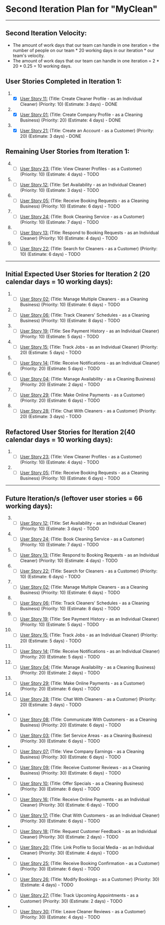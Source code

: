 # Second Iteration Plan for "MyClean"

***

## Second Iteration Velocity:
* The amount of work days that our team can handle in one iteration = the number of people on our team * 20 working days
in our iteration * our team's velocity.
* The amount of work days that our team can handle in one iteration = 2 * 20 * 0.25 = 10 working days.

## User Stories Completed in Iteration 1:
1. - [x] [User Story 11:](./user_stories/user_story_11.md)
(Title: Create Cleaner Profile - as an Individual Cleaner) (Priority: 10) (Estimate: 3 days) - DONE
2. - [x] [User Story 01:](./user_stories/user_story_01.md)
(Title: Create Company Profile - as a Cleaning Business) (Priority: 20) (Estimate: 4 days) - DONE
3. - [x] [User Story 21:](./user_stories/user_story_21.md)
(Title: Create an Account - as a Customer) (Priority: 20) (Estimate: 3 days) - DONE

## Remaining User Stories from Iteration 1:
4. - [ ] [User Story 23:](./user_stories/user_story_23.md)
(Title: View Cleaner Profiles - as a Customer) (Priority: 10) (Estimate: 4 days) - TODO
5. - [ ] [User Story 12:](./user_stories/user_story_12.md)
(Title: Set Availability - as an Individual Cleaner) (Priority: 10) (Estimate: 3 days) - TODO
6. - [ ] [User Story 05:](./user_stories/user_story_05.md)
(Title: Receive Booking Requests - as a Cleaning Business) (Priority: 10) (Estimate: 6 days) - TODO
7. - [ ] [User Story 24:](./user_stories/user_story_24.md)
(Title: Book Cleaning Service - as a Customer) (Priority: 10) (Estimate: 7 days) - TODO
8. - [ ] [User Story 13:](./user_stories/user_story_13.md)
(Title: Respond to Booking Requests - as an Individual Cleaner) (Priority: 10) (Estimate: 4 days) - TODO
9. - [ ] [User Story 22:](./user_stories/user_story_22.md)
(Title: Search for Cleaners - as a Customer) (Priority: 10) (Estimate: 6 days) - TODO

***
## Initial Expected User Stories for Iteration 2 (20 calendar days = 10 working days):
1. - [ ] [User Story 02:](./user_stories/user_story_02.md)
(Title: Manage Multiple Cleaners - as a Cleaning Business) (Priority: 10) (Estimate: 6 days) - TODO
2. - [ ] [User Story 06:](./user_stories/user_story_06.md)
(Title: Track Cleaners' Schedules - as a Cleaning Business) (Priority: 10) (Estimate: 8 days) - TODO
3. - [ ] [User Story 19:](./user_stories/user_story_19.md)
(Title: See Payment History - as an Individual Cleaner) (Priority: 10) (Estimate: 5 days) - TODO
4. - [ ] [User Story 15:](./user_stories/user_story_15.md)
(Title: Track Jobs - as an Individual Cleaner) (Priority: 20) (Estimate: 5 days) - TODO
5. - [ ] [User Story 14:](./user_stories/user_story_14.md)
(Title: Receive Notifications - as an Individual Cleaner) (Priority: 20) (Estimate: 5 days) - TODO
6. - [ ] [User Story 04:](./user_stories/user_story_04.md)
(Title: Manage Availability - as a Cleaning Business) (Priority: 20) (Estimate: 2 days) - TODO
7. - [ ] [User Story 29:](./user_stories/user_story_29.md)
(Title: Make Online Payments - as a Customer) (Priority: 20) (Estimate: 6 days) - TODO
8. - [ ] [User Story 28:](./user_stories/user_story_28.md)
(Title: Chat With Cleaners - as a Customer) (Priority: 20) (Estimate: 3 days) - TODO

## Refactored User Stories for Iteration 2(40 calendar days = 10 working days):
1. - [ ] [User Story 23:](./user_stories/user_story_23.md)
(Title: View Cleaner Profiles - as a Customer) (Priority: 10) (Estimate: 4 days) - TODO
2. - [ ] [User Story 05:](./user_stories/user_story_05.md)
(Title: Receive Booking Requests - as a Cleaning Business) (Priority: 10) (Estimate: 6 days) - TODO

***
## Future Iteration/s (leftover user stories = 66 working days):
3. - [ ] [User Story 12:](./user_stories/user_story_12.md)
(Title: Set Availability - as an Individual Cleaner) (Priority: 10) (Estimate: 3 days) - TODO
4. - [ ] [User Story 24:](./user_stories/user_story_24.md)
(Title: Book Cleaning Service - as a Customer) (Priority: 10) (Estimate: 7 days) - TODO
5. - [ ] [User Story 13:](./user_stories/user_story_13.md)
(Title: Respond to Booking Requests - as an Individual Cleaner) (Priority: 10) (Estimate: 4 days) - TODO
6. - [ ] [User Story 22:](./user_stories/user_story_22.md)
(Title: Search for Cleaners - as a Customer) (Priority: 10) (Estimate: 6 days) - TODO
7. - [ ] [User Story 02:](./user_stories/user_story_02.md)
(Title: Manage Multiple Cleaners - as a Cleaning Business) (Priority: 10) (Estimate: 6 days) - TODO
8. - [ ] [User Story 06:](./user_stories/user_story_06.md)
(Title: Track Cleaners' Schedules - as a Cleaning Business) (Priority: 10) (Estimate: 8 days) - TODO
9. - [ ] [User Story 19:](./user_stories/user_story_19.md)
(Title: See Payment History - as an Individual Cleaner) (Priority: 10) (Estimate: 5 days) - TODO
10. - [ ] [User Story 15:](./user_stories/user_story_15.md)
(Title: Track Jobs - as an Individual Cleaner) (Priority: 20) (Estimate: 5 days) - TODO
11. - [ ] [User Story 14:](./user_stories/user_story_14.md)
(Title: Receive Notifications - as an Individual Cleaner) (Priority: 20) (Estimate: 5 days) - TODO
12. - [ ] [User Story 04:](./user_stories/user_story_04.md)
(Title: Manage Availability - as a Cleaning Business) (Priority: 20) (Estimate: 2 days) - TODO
13. - [ ] [User Story 29:](./user_stories/user_story_29.md)
(Title: Make Online Payments - as a Customer) (Priority: 20) (Estimate: 6 days) - TODO
14. - [ ] [User Story 28:](./user_stories/user_story_28.md)
(Title: Chat With Cleaners - as a Customer) (Priority: 20) (Estimate: 3 days) - TODO
* - [ ] [User Story 08:](./user_stories/user_story_08.md)
(Title: Communicate With Customers - as a Cleaning Business) (Priority: 20) (Estimate: 6 days) - TODO
* - [ ] [User Story 03:](./user_stories/user_story_03.md)
(Title: Set Service Areas - as a Cleaning Business) (Priority: 30) (Estimate: 6 days) - TODO
* - [ ] [User Story 07:](./user_stories/user_story_07.md)
(Title: View Company Earnings - as a Cleaning Business) (Priority: 30) (Estimate: 6 days) - TODO
* - [ ] [User Story 09:](./user_stories/user_story_09.md)
(Title: Receive Customer Reviews - as a Cleaning Business) (Priority: 30) (Estimate: 6 days) - TODO
* - [ ] [User Story 10:](./user_stories/user_story_10.md)
(Title: Offer Specials - as a Cleaning Business) (Priority: 30) (Estimate: 8 days) - TODO
* - [ ] [User Story 16:](./user_stories/user_story_16.md)
(Title: Receive Online Payments - as an Individual Cleaner) (Priority: 30) (Estimate: 6 days) - TODO
* - [ ] [User Story 17:](./user_stories/user_story_17.md)
(Title: Chat With Customers - as an Individual Cleaner) (Priority: 30) (Estimate: 6 days) - TODO
* - [ ] [User Story 18:](./user_stories/user_story_18.md)
(Title: Request Customer Feedback - as an Individual Cleaner) (Priority: 30) (Estimate: 2 days) - TODO
* - [ ] [User Story 20:](./user_stories/user_story_20.md)
(Title: Link Profile to Social Media - as an Individual Cleaner) (Priority: 30) (Estimate: 4 days) - TODO
* - [ ] [User Story 25:](./user_stories/user_story_25.md)
(Title: Receive Booking Confirmation - as a Customer) (Priority: 30) (Estimate: 6 days) - TODO
* - [ ] [User Story 26:](./user_stories/user_story_26.md)
(Title: Modify Bookings - as a Customer) (Priority: 30) (Estimate: 4 days) - TODO
* - [ ] [User Story 27:](./user_stories/user_story_27.md)
(Title: Track Upcoming Appointments - as a Customer) (Priority: 30) (Estimate: 2 days) - TODO
* - [ ] [User Story 30:](./user_stories/user_story_30.md)
(Title: Leave Cleaner Reviews - as a Customer) (Priority: 30) (Estimate: 4 days) - TODO
